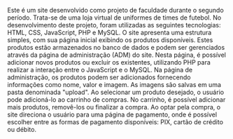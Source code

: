 Este é um site desenvolvido como projeto de faculdade durante o segundo período. Trata-se de uma loja virtual de uniformes de times de futebol.
No desenvolvimento deste projeto, foram utilizadas as seguintes tecnologias: HTML, CSS, JavaScript, PHP e MySQL.
O site apresenta uma estrutura simples, com sua página inicial exibindo os produtos disponíveis. Estes produtos estão armazenados no banco de dados e podem ser gerenciados através da página de administração (ADM) do site. Nesta página, é possível adicionar novos produtos ou excluir os existentes, utilizando PHP para realizar a interação entre o JavaScript e o MySQL.
Na página de administração, os produtos podem ser adicionados fornecendo informações como nome, valor e imagem. As imagens são salvas em uma pasta denominada "upload".
Ao selecionar um produto desejado, o usuário pode adicioná-lo ao carrinho de compras. No carrinho, é possível adicionar mais produtos, removê-los ou finalizar a compra. Ao optar pela compra, o site direciona o usuário para uma página de pagamento, onde é possível escolher entre as formas de pagamento disponíveis: PIX, cartão de crédito ou débito.

